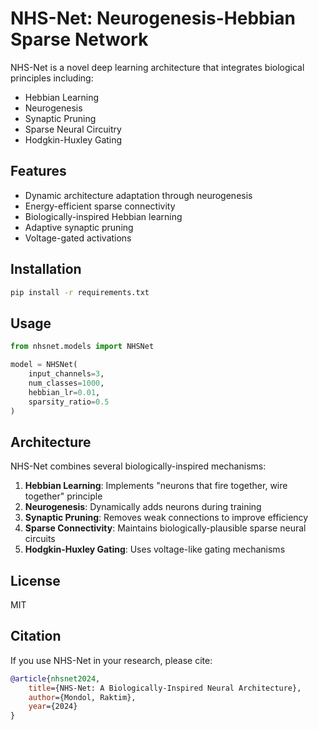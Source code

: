 # NHS-Net: Neurogenesis-Hebbian Sparse Network

NHS-Net is a novel deep learning architecture that integrates biological principles including:
- Hebbian Learning
- Neurogenesis
- Synaptic Pruning
- Sparse Neural Circuitry
- Hodgkin-Huxley Gating

## Features
- Dynamic architecture adaptation through neurogenesis
- Energy-efficient sparse connectivity
- Biologically-inspired Hebbian learning
- Adaptive synaptic pruning
- Voltage-gated activations

## Installation
```bash
pip install -r requirements.txt
```

## Usage
```python
from nhsnet.models import NHSNet

model = NHSNet(
    input_channels=3,
    num_classes=1000,
    hebbian_lr=0.01,
    sparsity_ratio=0.5
)
```

## Architecture
NHS-Net combines several biologically-inspired mechanisms:

1. **Hebbian Learning**: Implements "neurons that fire together, wire together" principle
2. **Neurogenesis**: Dynamically adds neurons during training
3. **Synaptic Pruning**: Removes weak connections to improve efficiency
4. **Sparse Connectivity**: Maintains biologically-plausible sparse neural circuits
5. **Hodgkin-Huxley Gating**: Uses voltage-like gating mechanisms

## License
MIT

## Citation
If you use NHS-Net in your research, please cite:
```bibtex
@article{nhsnet2024,
    title={NHS-Net: A Biologically-Inspired Neural Architecture},
    author={Mondol, Raktim},
    year={2024}
}
```